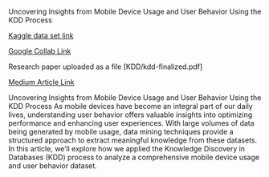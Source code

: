 Uncovering Insights from Mobile Device Usage and User Behavior Using the KDD Process

[Kaggle data set link](https://www.kaggle.com/datasets/valakhorasani/mobile-device-usage-and-user-behavior-dataset)

[Google Collab Link](https://colab.research.google.com/drive/1qS4ruOHniba8gVsqz9OlF0Sln8mK7xLi?usp=sharing)

Research paper uploaded as a file [KDD/kdd-finalized.pdf]

[Medium Article Link](https://medium.com/@jayasurya141296/uncovering-insights-from-mobile-device-usage-and-user-behavior-using-the-kdd-process-1f064d03d0a5)

Uncovering Insights from Mobile Device Usage and User Behavior Using the KDD Process
As mobile devices have become an integral part of our daily lives, understanding user behavior offers valuable insights into optimizing performance and enhancing user experiences. With large volumes of data being generated by mobile usage, data mining techniques provide a structured approach to extract meaningful knowledge from these datasets. In this article, we’ll explore how we applied the Knowledge Discovery in Databases (KDD) process to analyze a comprehensive mobile device usage and user behavior dataset.
